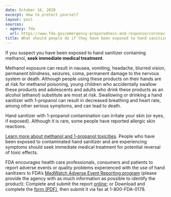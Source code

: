 ```yaml
---
date: October 16, 2020
excerpt: How to protect yourself
layout: post
sources:
- agency: fda
  url: https://www.fda.gov/emergency-preparedness-and-response/coronavirus-disease-2019-covid-19/covid-19-frequently-asked-questions
title: What should people do if they have been exposed to hand sanitizer with potential methanol or 1-propanol contamination?
---
```


If you suspect you have been exposed to hand sanitizer containing methanol, **seek immediate medical treatment**.

Methanol exposure can result in nausea, vomiting, headache, blurred vision, permanent blindness, seizures, coma, permanent damage to the nervous system or death. Although people using these products on their hands are at risk for methanol poisoning, young children who accidentally swallow these products and adolescents and adults who drink these products as an alcohol (ethanol) substitute are most at risk. Swallowing or drinking a hand sanitizer with 1-propanol can result in decreased breathing and heart rate, among other serious symptoms, and can lead to death. 

Hand sanitizer with 1-propanol contamination can irritate your skin (or eyes, if exposed). Although it is rare, some people have reported allergic skin reactions. 

[Learn more about methanol and 1-propanol toxicities](https://www.fda.gov/consumers/consumer-updates/your-hand-sanitizer-fdas-list-products-you-should-not-use). 
People who have been exposed to contaminated hand sanitizer and are experiencing symptoms should seek immediate medical treatment for potential reversal of toxic effects.

FDA encourages health care professionals, consumers and patients to report adverse events or quality problems experienced with the use of hand sanitizers to FDA’s [MedWatch Adverse Event Reporting program](https://www.fda.gov/safety/medwatch-fda-safety-information-and-adverse-event-reporting-program) (please provide the agency with as much information as possible to identify the product):
Complete and submit the report [online](https://www.accessdata.fda.gov/scripts/medwatch/index.cfm); or
Download and complete the [form (PDF)](https://www.fda.gov/media/85598/download), then submit it via fax at 1-800-FDA-0178.
